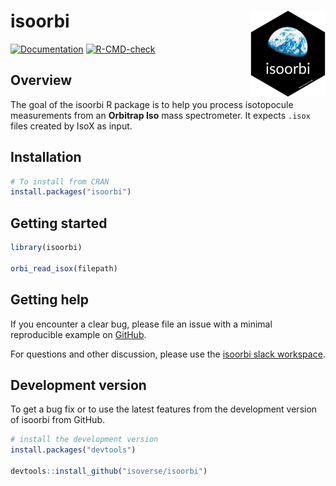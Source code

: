 # isoorbi <a href='https://www.isoverse.org/isoorbi'> <img src="man/figures/logo.png" align="right" height="138" /> </a>

<!-- badges: start -->
  [![Documentation](https://img.shields.io/badge/docs-online-green.svg)](https://www.isoverse.org/isoorbi)
  [![R-CMD-check](https://github.com/isoverse/isoorbi/workflows/R-CMD-check/badge.svg)](https://github.com/isoverse/isoorbi/actions)
<!-- badges: end -->

## Overview

The goal of the isoorbi R package is to help you process isotopocule measurements from an **Orbitrap Iso** mass spectrometer. It expects <code>.isox</code> files created by IsoX as input.

## Installation

``` r
# To install from CRAN
install.packages("isoorbi")
```

## Getting started

``` r
library(isoorbi)

orbi_read_isox(filepath)
```

## Getting help

If you encounter a clear bug, please file an issue with a minimal reproducible example on [GitHub](https://github.com/isoverse/isoorbi/issues). 

For questions and other discussion, please use the [isoorbi slack workspace](https://isoorbi.slack.com).

## Development version

To get a bug fix or to use the latest features from the development version of isoorbi from GitHub.

``` r
# install the development version 
install.packages("devtools")

devtools::install_github("isoverse/isoorbi")
```
